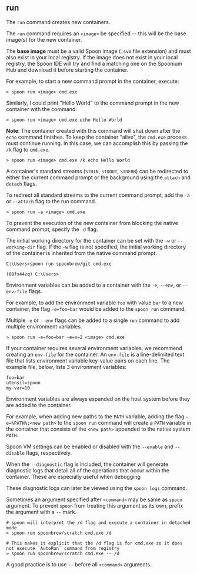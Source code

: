 ## run

The `run` command creates new containers.

The `run` command requires an `<image>` be specified -- this will be the base image(s) for the new container.  

The **base image** must be a valid Spoon image (`.svm` file extension) and must also exist in your local registry. If the image does not exist in your local registry, the Spoon IDE will try and find a matching one on the Spoonium Hub and download it before starting the container. 

For example, to start a new command prompt in the container, execute: 

	> spoon run <image> cmd.exe

Similarly, I could print "Hello World" to the command prompt in the new container with the command: 

	> spoon run <image> cmd.exe echo Hello World

**Note**: The container created with this command will shut down after the `echo` command finishes. To keep the container "alive", the `cmd.exe` process must continue running. In this case, we can accomplish this by passing the `/k` flag to `cmd.exe`. 

	> spoon run <image> cmd.exe /k echo Hello World

A container's standard streams (`STDIN`, `STDOUT`, `STDERR`) can be redirected to either the current command prompt or the background using the `attach` and `detach` flags. 

To redirect all standard streams to the current command prompt, add the `-a` or `--attach` flag to the run command. 

	> spoon run -a <image> cmd.exe

To prevent the execution of the new container from blocking the native command prompt, specify the `-d` flag.

The initial working directory for the container can be set with the `-w` or `--working-dir` flag. If the `-w` flag is not specified, the initial working directory of the container is inherited from the native command prompt. 

	C:\Users>spoon run spoonbrew/git cmd.exe
	
	(08fx44zq) C:\Users>

Environment variables can be added to a container with the `-e`, `--env`, or `--env-file` flags. 

For example, to add the environment variable `foo` with value `bar` to a new container, the flag `-e=foo=bar` would be added to the `spoon run` command. 

Multiple `-e` or `--env` flags can be added to a single `run` command to add multiple environment variables. 

	> spoon run -e=foo=bar -e=x=2 <image> cmd.exe 

If your container requires several environment variables, we recommend creating an `env-file` for the container. An `env-file` is a line-delimited text file that lists environment variable key-value pairs on each line. The example file, below, lists 3 environment variables: 

	foo=bar
	utensil=spoon
	my-var=10

Environment variables are always expanded on the host system before they are added to the container. 

For example, when adding new paths to the `PATH` variable, adding the flag `-e=%PATH%;<new path>` to the `spoon run` command will create a `PATH` variable in the container that consists of the `<new path>` appended to the native system `PATH`. 

Spoon VM settings can be enabled or disabled with the `--enable` and `--disable` flags, respectively. 

When the `--diagnostic` flag is included, the container will generate diagnostic logs that detail all of the operations that occur within the container. These are especially useful when debugging 

These diagnostic logs can later be viewed using the `spoon logs` command. 

Sometimes an argument specified after `<command>` may be same as `spoon` argument. To prevent `spoon` from treating this argument as its own, prefix the argument with a `--` mark.

    # spoon will interpret the /d flag and execute a container in detached mode
    > spoon run spoonbrew/scratch cmd.exe /d
    
    # This makes it explicit that the /d flag is for cmd.exe so it does not execute `AutoRun` command from registry
    > spoon run spoonbrew/scratch cmd.exe -- /d 

A good practice is to use `--` before all `<command>` arguments.
